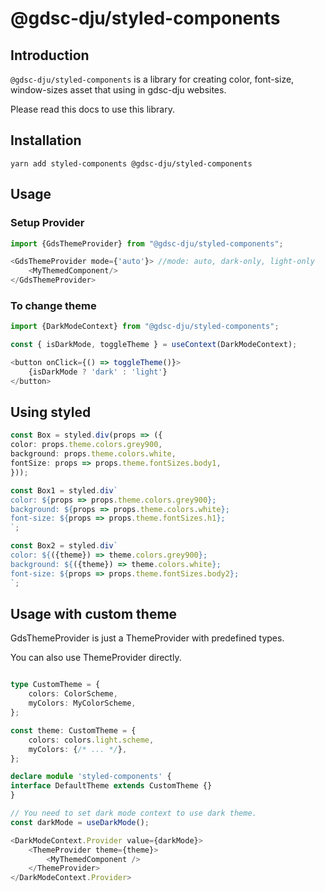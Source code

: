 # @gdsc-dju/styled-components

## Introduction

`@gdsc-dju/styled-components` is a library for creating color, font-size, window-sizes asset
that using in gdsc-dju websites.

Please read this docs to use this library.

## Installation


```shell
yarn add styled-components @gdsc-dju/styled-components
```

## Usage



### Setup Provider

```typescript jsx
import {GdsThemeProvider} from "@gdsc-dju/styled-components";

<GdsThemeProvider mode={'auto'}> //mode: auto, dark-only, light-only
    <MyThemedComponent/>
</GdsThemeProvider>
```    
### To change theme

```typescript jsx
import {DarkModeContext} from "@gdsc-dju/styled-components";

const { isDarkMode, toggleTheme } = useContext(DarkModeContext);

<button onClick={() => toggleTheme()}>
    {isDarkMode ? 'dark' : 'light'}
</button>
```

## Using styled



```typescript jsx
const Box = styled.div(props => ({
color: props.theme.colors.grey900,
background: props.theme.colors.white, 
fontSize: props => props.theme.fontSizes.body1,
}));

const Box1 = styled.div`
color: ${props => props.theme.colors.grey900};
background: ${props => props.theme.colors.white};
font-size: ${props => props.theme.fontSizes.h1};
`;

const Box2 = styled.div`
color: ${({theme}) => theme.colors.grey900};
background: ${({theme}) => theme.colors.white};
font-size: ${props => props.theme.fontSizes.body2};
`;
```

## Usage with custom theme



GdsThemeProvider is just a ThemeProvider with predefined types.

You can also use ThemeProvider directly.

```typescript jsx

type CustomTheme = {
    colors: ColorScheme,
    myColors: MyColorScheme,
};

const theme: CustomTheme = {
    colors: colors.light.scheme,
    myColors: {/* ... */},
};

declare module 'styled-components' {
interface DefaultTheme extends CustomTheme {}
}

// You need to set dark mode context to use dark theme.
const darkMode = useDarkMode();

<DarkModeContext.Provider value={darkMode}>
    <ThemeProvider theme={theme}>
        <MyThemedComponent />
    </ThemeProvider>
</DarkModeContext.Provider>
```